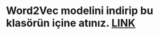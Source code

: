 # Word2Vec modelini indirip bu klasörün içine atınız. [LINK](https://drive.google.com/open?id=1IBMTAGtZ4DakSCyAoA4j7Ch0Ft1aFoww)
